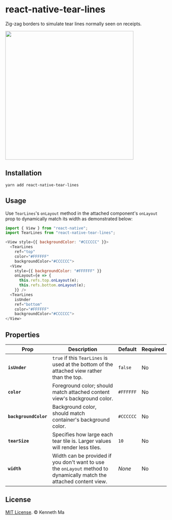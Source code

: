 # react-native-tear-lines
Zig-zag borders to simulate tear lines normally seen on receipts.

<IMG SRC="https://raw.githubusercontent.com/kenmaca/react-native-tear-lines/master/demo.png" width="400" />

## Installation

```
yarn add react-native-tear-lines
```

## Usage

Use `TearLines`'s `onLayout` method in the attached component's `onLayout` prop
to dynamically match its width as demonstrated below:

```js
import { View } from "react-native";
import TearLines from "react-native-tear-lines";

<View style={{ backgroundColor: "#CCCCCC" }}>
  <TearLines
    ref="top"
    color="#FFFFFF"
    backgroundColor="#CCCCCC">
  <View
    style={{ backgroundColor: "#FFFFFF" }}
    onLayout={e => {
      this.refs.top.onLayout(e);
      this.refs.bottom.onLayout(e);
    }} />
  <TearLines
    isUnder
    ref="bottom"
    color="#FFFFFF"
    backgroundColor="#CCCCCC">
</View>
```

## Properties

| Prop | Description | Default | Required |
|---|---|---|---|
|**`isUnder`**|`true` if this `TearLines` is used at the bottom of the attached view rather than the top.|`false`|No|
|**`color`**|Foreground color; should match attached content view's background color.|`#FFFFFF`|No|
|**`backgroundColor`**|Background color, should match container's background color.|`#CCCCCC`|No|
|**`tearSize`**|Specifies how large each tear tile is. Larger values will render less tiles.|`10`|No|
|**`width`**|Width can be provided if you don't want to use the `onLayout` method to dynamically match the attached content view.|*None*|No|

## License

[MIT License](http://opensource.org/licenses/mit-license.html). © Kenneth Ma

